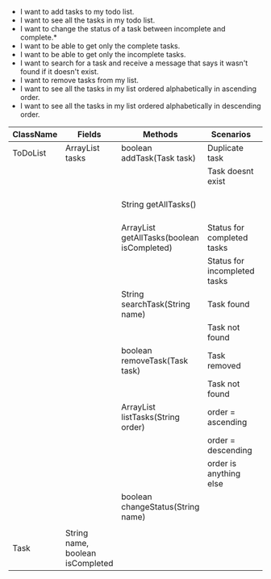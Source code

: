 - I want to add tasks to my todo list.
- I want to see all the tasks in my todo list.
- I want to change the status of a task between incomplete and complete.*
- I want to be able to get only the complete tasks.
- I want to be able to get only the incomplete tasks.
- I want to search for a task and receive a message that says it wasn't found if it doesn't exist.
- I want to remove tasks from my list.
- I want to see all the tasks in my list ordered alphabetically in ascending order.
- I want to see all the tasks in my list ordered alphabetically in descending order.

| ClassName | Fields                           | Methods                                          | Scenarios                    | Outputs                                   |
|-----------|----------------------------------|--------------------------------------------------|------------------------------|-------------------------------------------|
| ToDoList  | ArrayList<Task> tasks            | boolean addTask(Task task)                       | Duplicate task               | return false                              |
|           |                                  |                                                  | Task doesnt exist            | return true                               |
|           |                                  | String getAllTasks()                             |                              | return string representation of task list |
|           |                                  | ArrayList<Task> getAllTasks(boolean isCompleted) | Status for completed tasks   | return list of completed                  |
|           |                                  |                                                  | Status for incompleted tasks | return list of incomplete tasks           |
|           |                                  | String searchTask(String name)                   | Task found                   | return 'found'                            |
|           |                                  |                                                  | Task not found               | returns 'not found'                       |
|           |                                  | boolean removeTask(Task task)                    | Task removed                 | true                                      |
|           |                                  |                                                  | Task not found               | false                                     |
|           |                                  | ArrayList<Task> listTasks(String order)          | order = ascending            | lists tasks in asc order                  |
|           |                                  |                                                  | order = descending           | lists tasks in desc order                 |
|           |                                  |                                                  | order is anything else       | lists tasks in asc order (default)        |
|           |                                  | boolean changeStatus(String name)                |                              | changes status to opposite                |
|           |                                  |                                                  |                              |                                           |
| Task      | String name, boolean isCompleted |                                                  |                              |                                           |
